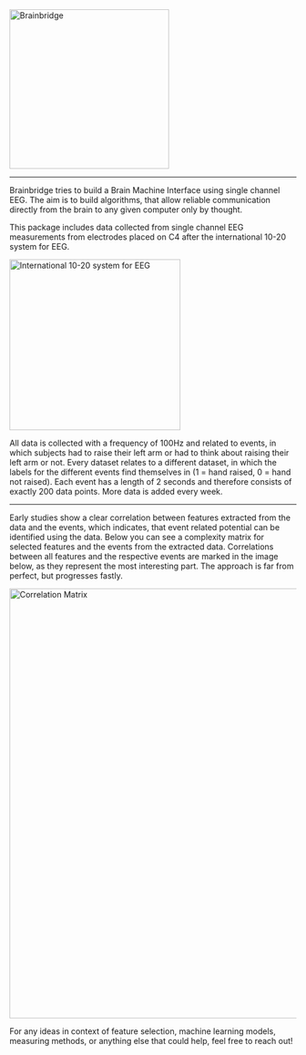 <img width="280" alt="Brainbridge" src="https://user-images.githubusercontent.com/53909792/114017945-f89f2000-986c-11eb-945c-2e4b889d9531.png">

* * *

Brainbridge tries to build a Brain Machine Interface using single channel EEG. The aim is to build algorithms, that allow reliable communication directly from the brain to any given computer only by thought.

This package includes data collected from single channel EEG measurements from electrodes placed on C4 after the international 10-20 system for EEG.

<img width="300" alt="International 10-20 system for EEG" src="https://user-images.githubusercontent.com/53909792/113484027-975f0180-94a6-11eb-92a8-34b86e820628.png">

All data is collected with a frequency of 100Hz and related to events, in which subjects had to raise their left arm or had to think about raising their left arm or not. Every dataset relates to a different dataset, in which the labels for the different events find themselves in (1 = hand raised, 0 = hand not raised). Each event has a length of 2 seconds and therefore consists of exactly 200 data points. More data is added every week.

* * *

Early studies show a clear correlation between features extracted from the data and the events, which indicates, that event related potential can be identified using the data. Below you can see a complexity matrix for selected features and the events from the extracted data. Correlations between all features and the respective events are marked in the image below, as they represent the most interesting part. The approach is far from perfect, but progresses fastly.

<img width="755" alt="Correlation Matrix" src="https://user-images.githubusercontent.com/53909792/114298265-ccc2ab00-9ab5-11eb-9173-910105cf796d.png">

For any ideas in context of feature selection, machine learning models, measuring methods, or anything else that could help, feel free to reach out!

